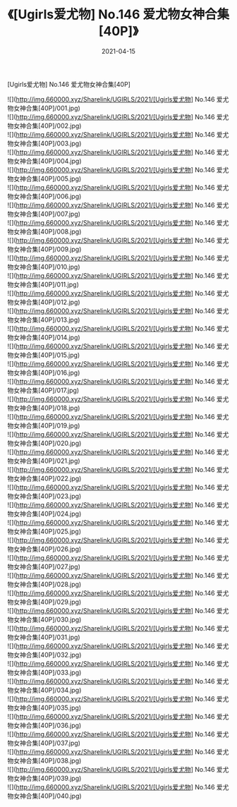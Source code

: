 ﻿---
layout: post
title:  《[Ugirls爱尤物] No.146 爱尤物女神合集[40P]》
date:   2021-04-15
img: http://img.660000.xyz/Sharelink/UGIRLS/2021/[Ugirls爱尤物] No.146 爱尤物女神合集[40P]/000.jpg
categories: [美女, 清纯, 唯美]
---

[Ugirls爱尤物] No.146 爱尤物女神合集[40P]

  ![](http://img.660000.xyz/Sharelink/UGIRLS/2021/[Ugirls爱尤物] No.146 爱尤物女神合集[40P]/001.jpg) <br> ![](http://img.660000.xyz/Sharelink/UGIRLS/2021/[Ugirls爱尤物] No.146 爱尤物女神合集[40P]/002.jpg) <br> ![](http://img.660000.xyz/Sharelink/UGIRLS/2021/[Ugirls爱尤物] No.146 爱尤物女神合集[40P]/003.jpg) <br> ![](http://img.660000.xyz/Sharelink/UGIRLS/2021/[Ugirls爱尤物] No.146 爱尤物女神合集[40P]/004.jpg) <br> ![](http://img.660000.xyz/Sharelink/UGIRLS/2021/[Ugirls爱尤物] No.146 爱尤物女神合集[40P]/005.jpg) <br> ![](http://img.660000.xyz/Sharelink/UGIRLS/2021/[Ugirls爱尤物] No.146 爱尤物女神合集[40P]/006.jpg) <br> ![](http://img.660000.xyz/Sharelink/UGIRLS/2021/[Ugirls爱尤物] No.146 爱尤物女神合集[40P]/007.jpg) <br> ![](http://img.660000.xyz/Sharelink/UGIRLS/2021/[Ugirls爱尤物] No.146 爱尤物女神合集[40P]/008.jpg) <br> ![](http://img.660000.xyz/Sharelink/UGIRLS/2021/[Ugirls爱尤物] No.146 爱尤物女神合集[40P]/009.jpg) <br> ![](http://img.660000.xyz/Sharelink/UGIRLS/2021/[Ugirls爱尤物] No.146 爱尤物女神合集[40P]/010.jpg) <br> ![](http://img.660000.xyz/Sharelink/UGIRLS/2021/[Ugirls爱尤物] No.146 爱尤物女神合集[40P]/011.jpg) <br> ![](http://img.660000.xyz/Sharelink/UGIRLS/2021/[Ugirls爱尤物] No.146 爱尤物女神合集[40P]/012.jpg) <br> ![](http://img.660000.xyz/Sharelink/UGIRLS/2021/[Ugirls爱尤物] No.146 爱尤物女神合集[40P]/013.jpg) <br> ![](http://img.660000.xyz/Sharelink/UGIRLS/2021/[Ugirls爱尤物] No.146 爱尤物女神合集[40P]/014.jpg) <br> ![](http://img.660000.xyz/Sharelink/UGIRLS/2021/[Ugirls爱尤物] No.146 爱尤物女神合集[40P]/015.jpg) <br> ![](http://img.660000.xyz/Sharelink/UGIRLS/2021/[Ugirls爱尤物] No.146 爱尤物女神合集[40P]/016.jpg) <br> ![](http://img.660000.xyz/Sharelink/UGIRLS/2021/[Ugirls爱尤物] No.146 爱尤物女神合集[40P]/017.jpg) <br> ![](http://img.660000.xyz/Sharelink/UGIRLS/2021/[Ugirls爱尤物] No.146 爱尤物女神合集[40P]/018.jpg) <br> ![](http://img.660000.xyz/Sharelink/UGIRLS/2021/[Ugirls爱尤物] No.146 爱尤物女神合集[40P]/019.jpg) <br> ![](http://img.660000.xyz/Sharelink/UGIRLS/2021/[Ugirls爱尤物] No.146 爱尤物女神合集[40P]/020.jpg) <br> ![](http://img.660000.xyz/Sharelink/UGIRLS/2021/[Ugirls爱尤物] No.146 爱尤物女神合集[40P]/021.jpg) <br> ![](http://img.660000.xyz/Sharelink/UGIRLS/2021/[Ugirls爱尤物] No.146 爱尤物女神合集[40P]/022.jpg) <br> ![](http://img.660000.xyz/Sharelink/UGIRLS/2021/[Ugirls爱尤物] No.146 爱尤物女神合集[40P]/023.jpg) <br> ![](http://img.660000.xyz/Sharelink/UGIRLS/2021/[Ugirls爱尤物] No.146 爱尤物女神合集[40P]/024.jpg) <br> ![](http://img.660000.xyz/Sharelink/UGIRLS/2021/[Ugirls爱尤物] No.146 爱尤物女神合集[40P]/025.jpg) <br> ![](http://img.660000.xyz/Sharelink/UGIRLS/2021/[Ugirls爱尤物] No.146 爱尤物女神合集[40P]/026.jpg) <br> ![](http://img.660000.xyz/Sharelink/UGIRLS/2021/[Ugirls爱尤物] No.146 爱尤物女神合集[40P]/027.jpg) <br> ![](http://img.660000.xyz/Sharelink/UGIRLS/2021/[Ugirls爱尤物] No.146 爱尤物女神合集[40P]/028.jpg) <br> ![](http://img.660000.xyz/Sharelink/UGIRLS/2021/[Ugirls爱尤物] No.146 爱尤物女神合集[40P]/029.jpg) <br> ![](http://img.660000.xyz/Sharelink/UGIRLS/2021/[Ugirls爱尤物] No.146 爱尤物女神合集[40P]/030.jpg) <br> ![](http://img.660000.xyz/Sharelink/UGIRLS/2021/[Ugirls爱尤物] No.146 爱尤物女神合集[40P]/031.jpg) <br> ![](http://img.660000.xyz/Sharelink/UGIRLS/2021/[Ugirls爱尤物] No.146 爱尤物女神合集[40P]/032.jpg) <br> ![](http://img.660000.xyz/Sharelink/UGIRLS/2021/[Ugirls爱尤物] No.146 爱尤物女神合集[40P]/033.jpg) <br> ![](http://img.660000.xyz/Sharelink/UGIRLS/2021/[Ugirls爱尤物] No.146 爱尤物女神合集[40P]/034.jpg) <br> ![](http://img.660000.xyz/Sharelink/UGIRLS/2021/[Ugirls爱尤物] No.146 爱尤物女神合集[40P]/035.jpg) <br> ![](http://img.660000.xyz/Sharelink/UGIRLS/2021/[Ugirls爱尤物] No.146 爱尤物女神合集[40P]/036.jpg) <br> ![](http://img.660000.xyz/Sharelink/UGIRLS/2021/[Ugirls爱尤物] No.146 爱尤物女神合集[40P]/037.jpg) <br> ![](http://img.660000.xyz/Sharelink/UGIRLS/2021/[Ugirls爱尤物] No.146 爱尤物女神合集[40P]/038.jpg) <br> ![](http://img.660000.xyz/Sharelink/UGIRLS/2021/[Ugirls爱尤物] No.146 爱尤物女神合集[40P]/039.jpg) <br> ![](http://img.660000.xyz/Sharelink/UGIRLS/2021/[Ugirls爱尤物] No.146 爱尤物女神合集[40P]/040.jpg) <br>